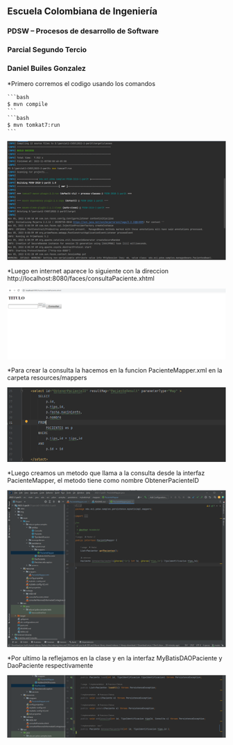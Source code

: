 ## Escuela Colombiana de Ingeniería

### PDSW – Procesos de desarrollo de Software
### Parcial Segundo Tercio

### Daniel Builes Gonzalez 

*Primero corremos el codigo usando los comandos 

    ```bash
    $ mvn compile
    ```
    ```bash
    $ mvn tomkat7:run
    ```

![](./img/foto1.png)

*Luego en internet aparece lo siguiente con la direccion http://localhost:8080/faces/consultaPaciente.xhtml

![](./img/foto2.png)

*Para crear la consulta la hacemos en la funcion PacienteMapper.xml en la carpeta resources/mappers

![](./img/foto3.png)

*Luego creamos un metodo que llama a la consulta desde la interfaz PacienteMapper, el metodo tiene como nombre ObtenerPacienteID

![](./img/foto4.png)

*Por ultimo la reflejamos en la clase y en la interfaz MyBatisDAOPaciente y DaoPaciente respectivamente

![](./img/foto5.png)
